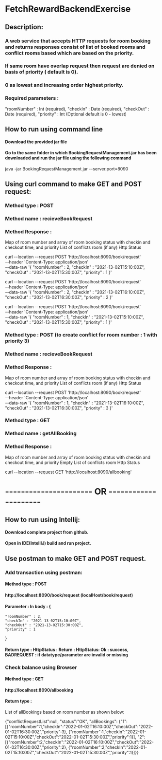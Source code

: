 # FetchRewardBackendExercise
## Description:
### A web service that accepts HTTP requests for room booking and returns responses consist of list of booked rooms and conflict rooms based which are based on the priority.
### If same room have overlap request then request are denied on basis of priority ( default is 0).
### 0 as lowest and increasing order highest priority.
### Required parameters : 
 "roomNumber" : Int (required),
 "checkIn" : Date (required),
 "checkOut" : Date (required),
"priority" : Int (Optional default is 0 - lowest)


## How to run using command line
#### Download the provided jar file
#### Go to the same folder in which BookingRequestManagement.jar has been downloaded and run the jar file using the following command
java -jar BookingRequestManagement.jar --server.port=8090

## Using curl command to make GET and POST request:

### Method type : POST
### Method name : recieveBookRequest
### Method Response : 
Map of room number and array of room booking status with checkin and checkout time, and priority
List of conflicts room (if any)
Http Status


curl --location --request POST 'http://localhost:8090/book/request' \
--header 'Content-Type: application/json' \
--data-raw '{
    "roomNumber" : 2,
    "checkIn" : "2021-13-02T15:10:00Z",
    "checkOut" : "2021-13-02T15:30:00Z",
    "priority" : 1
}'



curl --location --request POST 'http://localhost:8090/book/request' \
--header 'Content-Type: application/json' \
--data-raw '{
    "roomNumber" : 2,
    "checkIn" : "2021-13-02T16:10:00Z",
    "checkOut" : "2021-13-02T16:30:00Z",
    "priority" : 2
}'

curl --location --request POST 'http://localhost:8090/book/request' \
--header 'Content-Type: application/json' \
--data-raw '{
    "roomNumber" : 1,
    "checkIn" : "2021-13-02T15:10:00Z",
    "checkOut" : "2021-13-02T15:30:00Z",
    "priority" : 1
}'


### Method type : POST (to create conflict for room number : 1 with priority 3)
### Method name : recieveBookRequest
### Method Response : 
Map of room number and array of room booking status with checkin and checkout time, and priority
List of conflicts room (if any)
Http Status

curl --location --request POST 'http://localhost:8090/book/request' \
--header 'Content-Type: application/json' \
--data-raw '{
    "roomNumber" : 1,
    "checkIn" : "2021-13-02T16:10:00Z",
    "checkOut" : "2021-13-02T16:30:00Z",
    "priority" : 3
}'


### Method type : GET 
### Method name : getAllBooking
### Method Response : 
Map of room number and array of room booking status with checkin and checkout time, and priority
Empty List of conflicts room
Http Status

curl --location --request GET 'http://localhost:8090/allbooking'


# ---------------------- OR ---------------------

## How to run using Intellij:
#### Download complete project from github.
#### Open in IDE(IntellIJ) build and run project.

## Use postman to make GET and POST request.

### Add transaction using postman:
#### Method type : POST
#### http://localhost:8090/book/request (localHost/book/request)
#### Parameter : In body : {
    "roomNumber" : 2, 
    "checkIn" : "2021-13-02T15:10:00Z", 
    "checkOut" : "2021-13-02T15:30:00Z", 
    "priority" : 1
}
#### Return type : HttpStatus : Return : HttpStatus: Ok : success,  BADREQUEST : if datatype/parameter are invalid or missing


### Check balance using Browser
#### Method type : GET
#### http://localhost:8090/allbooking
#### Return type : 
List of allBookings based on room number as shown below:

{"conflictRequestList":null,
"status":"OK",
"allBookings":
{"1":
[{"roomNumber":1,"checkIn":"2022-01-02T16:10:00Z","checkOut":"2022-01-02T16:30:00Z","priority":3},
{"roomNumber":1,"checkIn":"2022-01-02T15:10:00Z","checkOut":"2022-01-02T15:30:00Z","priority":1}],
"2":
[{"roomNumber":2,"checkIn":"2022-01-02T16:10:00Z","checkOut":"2022-01-02T16:30:00Z","priority":2},
{"roomNumber":2,"checkIn":"2022-01-02T15:10:00Z","checkOut":"2022-01-02T15:30:00Z","priority":1}]}}



